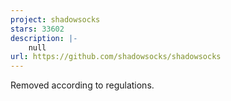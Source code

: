 ```yaml
---
project: shadowsocks
stars: 33602
description: |-
    null
url: https://github.com/shadowsocks/shadowsocks
---
```


Removed according to regulations.

